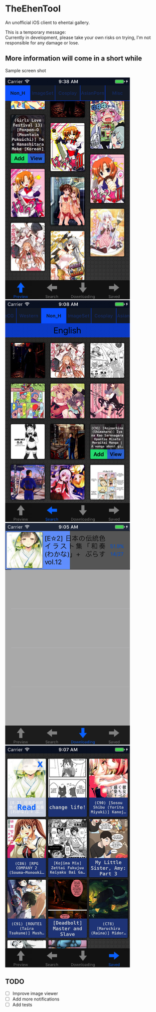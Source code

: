 # TheEhenTool
An unofficial iOS client to ehentai gallery.

This is a temporary message:<br>
Currently in development, please take your own risks on trying, I'm not responsible for any damage or lose.

More information will come in a short while
--------------------------------------------------------------------------------------------------
Sample screen shot

<img src="Screenshots/preview.png" alt="Preview page screen shot" width="400">
<img src="Screenshots/search.png" alt="Search page screen shot" width="400">
<img src="Screenshots/downloading.png" alt="Downloading page screen shot" width="400">
<img src="Screenshots/saved.png" alt="Saved page screen shot" width="400">

TODO
--------------------------------------------------------------------------------------------------
- [ ] Improve image viewer
- [ ] Add more notifications
- [ ] Add tests
